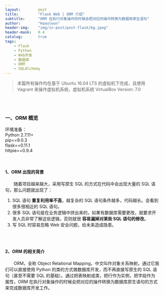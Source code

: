 ```yaml
---
layout:        post
title:         "Flask Web | ORM 介绍"
subtitle:      "ORM 在执行对象操作的时候会把对应的操作转换为数据库原生语句"
author:        "Haauleon"
header-img:    "img/in-post/post-flask/bg.jpeg"
header-mask:   0.4
catalog:       true
tags:
    - Flask
    - Python
    - Web开发
    - 数据库
    - ORM
    - SQLAlchemy
---
```


> 本篇所有操作均在基于 Ubuntu 16.04 LTS 的虚拟机下完成，且使用 Vagrant 来操作虚拟机系统，虚拟机系统 VirtualBox Version: 7.0 

<br>
<br>

### 一、ORM 概览
环境准备：     
Python 2.7.11+      
pip==9.0.3     
flask==0.11.1   
httpie==0.9.4     

<br>

#### 1、ORM 出现的背景 
&emsp;&emsp;随着项目越来越大，采用写原生 SQL 的方式在代码中会出现大量的 SQL 语句，那么问题就出现了：    
1. SQL 语句 **重复利用率不高**，越复杂的 SQL 语句条件越多，代码越长。会看到很多很相近的 SQL 语句。     
2. 很多 SQL 语句是在业务逻辑中拼出来的，如果有数据库需要更改，就要求开发人员非常了解这些逻辑，否则就很 **容易漏掉对某些 SQL 语句的修改**。     
3. 写 SQL 时容易忽略 Web 安全问题，给未来造成隐患。      

<br>
<br>

#### 2、ORM 的相关简介
&emsp;&emsp;ORM，全称 Object Relational Mapping，中文叫作对象关系映射。通过它我们可以直接使用 Python 的类的方式做数据库开发，而不再直接写原生的 SQL 语句（甚至不需要 SQL 的基础）。通过把表映射成类，把行作为实例，把字段作为属性，ORM 在执行对象操作的时候会把对应的操作转换为数据库原生语句的方式来完成数据库开发工作。